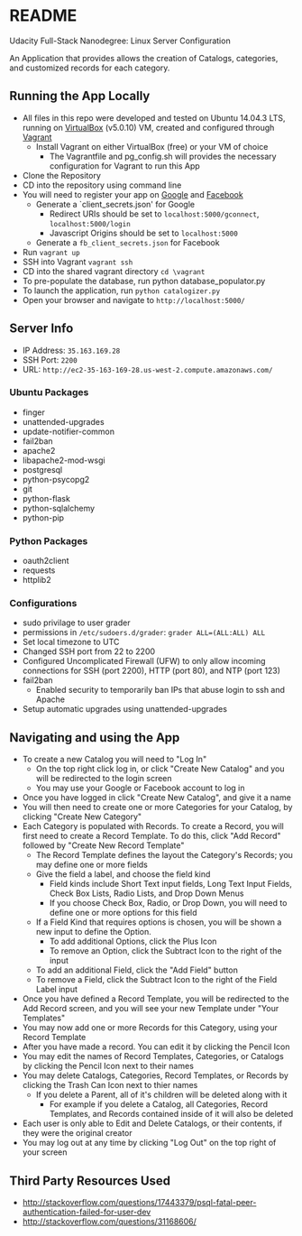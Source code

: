 # README
Udacity Full-Stack Nanodegree: Linux Server Configuration

An Application that provides allows the creation of Catalogs, categories, and customized records for each category.

## Running the App Locally
* All files in this repo were developed and tested on Ubuntu 14.04.3 LTS, running on [VirtualBox](https://www.virtualbox.org/wiki/VirtualBox) (v5.0.10) VM, created and configured through [Vagrant](https://www.vagrantup.com/)
  * Install Vagrant on either VirtualBox (free) or your VM of choice
	* The Vagrantfile and pg_config.sh will provides the necessary configuration for Vagrant to run this App
* Clone the Repository
* CD into the repository using command line
* You will need to register your app on [Google](https://console.developers.google.com) and [Facebook](https://developers.facebook.com/docs/apps/register)
  * Generate a `client_secrets.json' for Google
    * Redirect URIs should be set to `localhost:5000/gconnect`, `localhost:5000/login`
    * Javascript Origins should be set to `localhost:5000`
  * Generate a `fb_client_secrets.json` for Facebook
* Run `vagrant up`
* SSH into Vagrant `vagrant ssh`
* CD into the shared vagrant directory `cd \vagrant`
* To pre-populate the database, run python database_populator.py
* To launch the application, run `python catalogizer.py`
* Open your browser and navigate to `http://localhost:5000/`

## Server Info
* IP Address: `35.163.169.28`
* SSH Port: `2200`
* URL: `http://ec2-35-163-169-28.us-west-2.compute.amazonaws.com/`
 
### Ubuntu Packages
* finger
* unattended-upgrades
* update-notifier-common
* fail2ban
* apache2
* libapache2-mod-wsgi
* postgresql
* python-psycopg2
* git
* python-flask
* python-sqlalchemy
* python-pip

### Python Packages
* oauth2client
* requests
* httplib2 

### Configurations
* sudo privilage to user grader
* permissions in `/etc/sudoers.d/grader`: `grader ALL=(ALL:ALL) ALL`
* Set local timezone to UTC
* Changed SSH port from 22 to 2200
* Configured Uncomplicated Firewall (UFW) to only allow incoming connections for SSH (port 2200), HTTP (port 80), and NTP (port 123)
* fail2ban
  * Enabled security to temporarily ban IPs that abuse login to ssh and Apache
* Setup automatic upgrades using unattended-upgrades

## Navigating and using the App
* To create a new Catalog you will need to "Log In"
	* On the top right click log in, or click "Create New Catalog" and you will be redirected to the login screen
	* You may use your Google or Facebook account to log in
* Once you have logged in click "Create New Catalog", and give it a name
* You will then need to create one or more Categories for your Catalog, by clicking "Create New Category"
* Each Category is populated with Records. To create a Record, you will first need to create a Record Template. To do this, click "Add Record" followed by "Create New Record Template"
	* The Record Template defines the layout the Category's Records; you may define one or more fields
	* Give the field a label, and choose the field kind
		* Field kinds include Short Text input fields, Long Text Input Fields, Check Box Lists, Radio Lists, and Drop Down Menus
		* If you choose Check Box, Radio, or Drop Down, you will need to define one or more options for this field
	* If a Field Kind that requires options is chosen, you will be shown a new input to define the Option.
		* To add additional Options, click the Plus Icon
		* To remove an Option, click the Subtract Icon to the right of the input
	* To add an additional Field, click the "Add Field" button
	* To remove a Field, click the Subtract Icon to the right of the Field Label input
* Once you have defined a Record Template, you will be redirected to the Add Record screen, and you will see your new Template under "Your Templates"
* You may now add one or more Records for this Category, using your Record Template
* After you have made a record. You can edit it by clicking the Pencil Icon
* You may edit the names of Record Templates, Categories, or Catalogs by clicking the Pencil Icon next to their names
* You may delete Catalogs, Categories, Record Templates, or Records by clicking the Trash Can Icon next to thier names
	* If you delete a Parent, all of it's children will be deleted along with it
		* For example if you delete a Catalog, all Categories, Record Templates, and Records contained inside of it will also be deleted
* Each user is only able to Edit and Delete Catalogs, or their contents, if they were the original creator
* You may log out at any time by clicking "Log Out" on the top right of your screen

## Third Party Resources Used
* http://stackoverflow.com/questions/17443379/psql-fatal-peer-authentication-failed-for-user-dev
* http://stackoverflow.com/questions/31168606/
